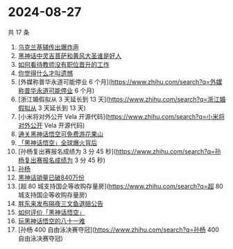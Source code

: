 # 2024-08-27

共 17 条

<!-- BEGIN ZHIHUSEARCH -->
<!-- 最后更新时间 Tue Aug 27 2024 19:01:17 GMT+0800 (China Standard Time) -->
1. [乌克兰基辅传出爆炸声](https://www.zhihu.com/search?q=乌克兰基辅传出爆炸声)
1. [黑神话中灵吉菩萨和黄风大圣谁是好人](https://www.zhihu.com/search?q=黑神话中灵吉菩萨和黄风大圣谁是好人)
1. [如何看待教师没有职位晋升的工作](https://www.zhihu.com/search?q=如何看待教师没有职位晋升的工作)
1. [你觉得什么才叫遗憾](https://www.zhihu.com/search?q=你觉得什么才叫遗憾)
1. [外媒称普华永道可能停业 6 个月](https://www.zhihu.com/search?q=外媒称普华永道可能停业 6 个月)
1. [浙江婚假拟从 3 天延长到 13 天](https://www.zhihu.com/search?q=浙江婚假拟从 3 天延长到 13 天)
1. [小米将对外公开 Vela 开源代码](https://www.zhihu.com/search?q=小米将对外公开 Vela 开源代码)
1. [通关黑神话悟空可免费游花果山](https://www.zhihu.com/search?q=通关黑神话悟空可免费游花果山)
1. [「黑神话悟空」全球爆火背后](https://www.zhihu.com/search?q=「黑神话悟空」全球爆火背后)
1. [孙杨复出赛报名成绩为 3 分 45 秒](https://www.zhihu.com/search?q=孙杨复出赛报名成绩为 3 分 45 秒)
1. [孙杨](https://www.zhihu.com/search?q=孙杨)
1. [黑神话销量已破840万份](https://www.zhihu.com/search?q=黑神话销量已破840万份)
1. [超 80 城支持国企等收购存量房](https://www.zhihu.com/search?q=超 80 城支持国企等收购存量房)
1. [胖东来发布隔夜三文鱼退赔公告](https://www.zhihu.com/search?q=胖东来发布隔夜三文鱼退赔公告)
1. [如何评价「黑神话悟空」](https://www.zhihu.com/search?q=如何评价「黑神话悟空」)
1. [玩黑神话悟空的八十一难](https://www.zhihu.com/search?q=玩黑神话悟空的八十一难)
1. [孙杨 400 自由泳决赛夺冠](https://www.zhihu.com/search?q=孙杨 400 自由泳决赛夺冠)
<!-- END ZHIHUSEARCH -->
